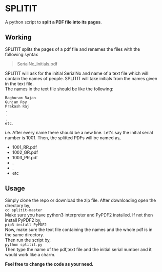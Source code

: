 # SPLITIT  
A python script to **split a PDF file into its pages**.  
## Working    
SPLITIT splits the pages of a pdf file and renames the files with the following syntax  

>SerialNo_Initials.pdf  

SPLITIT will ask for the initial SerialNo and name of a text file which will contain the names of people. SPLITIT will take initials from the names given in the text file.  
The names in the text file should be like the following:
```  
Raghuram Rajan  
Gunjan Roy  
Prakash Raj  
.  
.  
.  
etc.
```  
i.e. After every name there should be a new line.
Let's say the initial serial number is 1001. Then, the splitted PDFs will be named as,  
- 1001_RR.pdf
- 1002_GR.pdf
- 1003_PR.pdf
- .
- .
- etc  
## Usage   
Simply clone the repo or download the zip file. After downloading open the directory by,  
`cd splitit-master`  
Make sure you have python3 interpreter and PyPDF2 installed. If not then install PyPDF2 by,  
`pip3 install PyPDF2`  
Now, make sure the text file containing the names and the whole pdf is in the same directory.  
Then run the script by,  
`python splitit.py`  
Then type the name of the pdf,text file and the initial serial number and it would work like a charm.  

**Feel free to change the code as your need.**